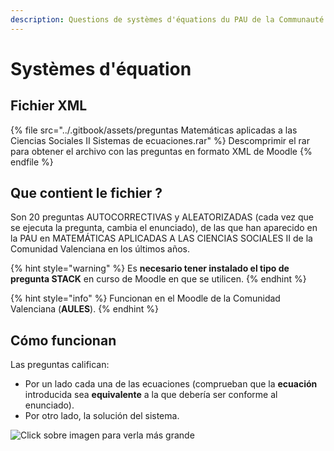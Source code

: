 ```yaml
---
description: Questions de systèmes d'équations du PAU de la Communauté de Valence
---
```


# Systèmes d'équation

## Fichier XML

{% file src="../.gitbook/assets/preguntas  Matemáticas aplicadas a las Ciencias Sociales II Sistemas de ecuaciones.rar" %}
Descomprimir el rar para obtener el archivo con las preguntas en formato XML de Moodle
{% endfile %}

## Que contient le fichier ?

Son 20 preguntas AUTOCORRECTIVAS y ALEATORIZADAS (cada vez que se ejecuta la pregunta, cambia el enunciado), de las que han aparecido en la PAU en MATEMÁTICAS APLICADAS A LAS CIENCIAS SOCIALES II de la Comunidad Valenciana en los últimos años.

{% hint style="warning" %}
Es **necesario tener instalado el tipo de pregunta STACK** en curso de Moodle en que se utilicen.
{% endhint %}

{% hint style="info" %}
Funcionan en el Moodle de la Comunidad Valenciana (**AULES**).
{% endhint %}

## Cómo funcionan

Las preguntas califican:

* Por un lado cada una de las ecuaciones (comprueban que la **ecuación** introducida sea **equivalente** a la que debería ser conforme al enunciado).
* Por otro lado, la solución del sistema.

![Click sobre imagen para verla más grande](../.gitbook/assets/sistemas.gif)
